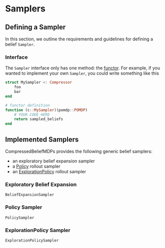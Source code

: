 # Samplers

## Defining a Sampler

In this section, we outline the requirements and guidelines for defining a belief `Sampler`.

### Interface

The `Sampler` interface only has one method: the [functor](https://docs.julialang.org/en/v1/manual/methods/#Function-like-objects). For example, if you wanted to implement your own `Sampler`, you could write something like this

```julia
struct MySampler <: Compressor
    foo
    bar
end

# functor definition
function (c::MySampler)(pomdp::POMDP)
    # YOUR CODE HERE
    return sampled_beliefs
end
```

## Implemented Samplers

CompressedBeliefMDPs provides the following generic belief samplers:
- an exploratory belief expansion sampler
- a [Policy](https://juliapomdp.github.io/POMDPs.jl/latest/api/#POMDPs.Policy) rollout sampler
- an [ExplorationPolicy](https://juliapomdp.github.io/POMDPs.jl/latest/POMDPTools/policies/#Exploration-Policies) rollout sampler

### Exploratory Belief Expansion
```@docs 
BeliefExpansionSampler
```

### Policy Sampler
```@docs 
PolicySampler
```

### ExplorationPolicy Sampler
```@docs 
ExplorationPolicySampler
```
